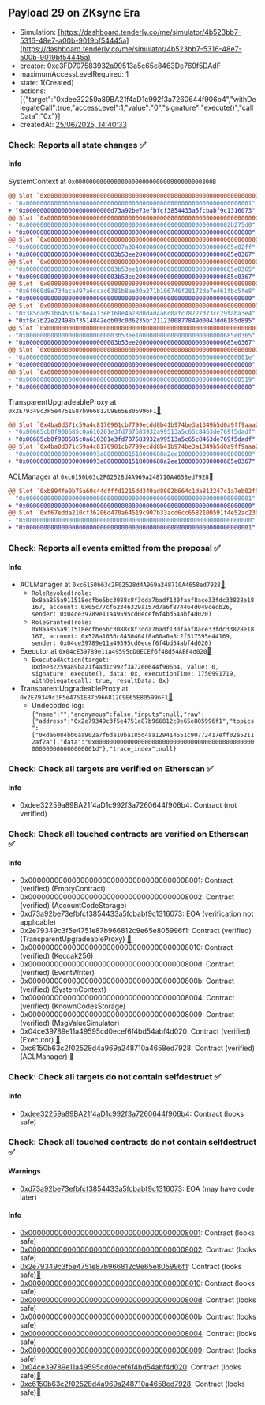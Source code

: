 ## Payload 29 on ZKsync Era

- Simulation: [https://dashboard.tenderly.co/me/simulator/4b523bb7-5316-48e7-a00b-9019bf54445a](https://dashboard.tenderly.co/me/simulator/4b523bb7-5316-48e7-a00b-9019bf54445a)
- creator: 0xe3FD707583932a99513a5c65c8463De769f5DAdF
- maximumAccessLevelRequired: 1
- state: 1(Created)
- actions: [{"target":"0xdee32259a89BA21f4aD1c992f3a7260644f906b4","withDelegateCall":true,"accessLevel":1,"value":"0","signature":"execute()","callData":"0x"}]
- createdAt: [25/06/2025, 14:40:33](https://era.zksync.network//tx/0x29f277654238e31dfe7775ba3b32fd22fe8976cf2bf700ae485f1d77df4c8a45)

### Check: Reports all state changes :white_check_mark:

#### Info


SystemContext at `0x000000000000000000000000000000000000800B`
```diff
@@ Slot `0x0000000000000000000000000000000000000000000000000000000000000001` @@
- "0x0000000000000000000000000000000000000000000000000000000000008001"
+ "0x000000000000000000000000d73a92be73efbfcf3854433a5fcbabf9c1316073"
@@ Slot `0x0000000000000000000000000000000000000000000000000000000000000006` @@
- "0x0000000000000000000000000000000000000000000000000000000002b275d0"
+ "0x0000000000000000000000000000000000000000000000000000000000000000"
@@ Slot `0x0000000000000000000000000000000000000000000000000000000000000007` @@
- "0x0000000000000000000000000007a304000000000000000000000000685e02ff"
+ "0x00000000000000000000000003b53ee2000000000000000000000000685e0367"
@@ Slot `0x0000000000000000000000000000000000000000000000000000000000000009` @@
- "0x00000000000000000000000003b53ee1000000000000000000000000685e0365"
+ "0x00000000000000000000000003b53ee2000000000000000000000000685e0367"
@@ Slot `0x000000000000000000000000000000000000000000000000000000000000000a` @@
- "0x6f060d8e734aca497a6ccac6381b8ae30a271b106746f28172de7e461fbc5fe8"
+ "0x0000000000000000000000000000000000000000000000000000000000000000"
@@ Slot `0x000000000000000000000000000000000000000000000000000000000000005f` @@
- "0x385dad91b645316c0e4a13e6160e4a28d0dad4a6c0afc78727d73cc29faba3e4"
+ "0xf8c7b22e22498b73514842edb03c036235bf2112300877849d0043dd6185d895"
@@ Slot `0x000000000000000000000000000000000000000000000000000000000000010c` @@
- "0x00000000000000000000000003b53ee1000000000000000000000000685e0365"
+ "0x00000000000000000000000003b53ee2000000000000000000000000685e0367"
@@ Slot `0x000000000000000000000000000000000000000000000000000000000000010f` @@
- "0x000000000000000000000000000000000000000000000000000000000000001e"
+ "0x0000000000000000000000000000000000000000000000000000000000000000"
@@ Slot `0x0000000000000000000000000000000000000000000000000000000000000110` @@
- "0x0000000000000000000000000000000000000000000000000000000000000519"
+ "0x0000000000000000000000000000000000000000000000000000000000000000"
```

TransparentUpgradeableProxy at `0x2E79349c3F5e4751E87b966812C9E65E805996F1`[:ghost:](https://github.com/bgd-labs/aave-address-book "GovernanceV3ZkSync.PAYLOADS_CONTROLLER")
```diff
@@ Slot `0x4ba0d371c59a4c8176901cb7799ecdd8b41b974be3a1349b5d0a9ff9aaa230d9` @@
- "0x00685cb0f900685c0a610201e3fd707583932a99513a5c65c8463de769f5dadf"
+ "0x00685cb0f900685c0a610301e3fd707583932a99513a5c65c8463de769f5dadf"
@@ Slot `0x4ba0d371c59a4c8176901cb7799ecdd8b41b974be3a1349b5d0a9ff9aaa230da` @@
- "0x000000000000000000093a80000001518000688a2ee100000000000000000000"
+ "0x000000000000000000093a80000001518000688a2ee1000000000000685e0367"
```

ACLManager at `0xc6150b63c2F02528d4A969a248710A4658ed7928`[:ghost:](https://github.com/bgd-labs/aave-address-book "AaveV3ZkSync.ACL_MANAGER")
```diff
@@ Slot `0xb894fe0b75a60c44dfffd1215dd349ad8602b664c1da813247c1a7eb02f50124` @@
- "0x0000000000000000000000000000000000000000000000000000000000000001"
+ "0x0000000000000000000000000000000000000000000000000000000000000000"
@@ Slot `0xf67edda210cf36206d470a64519c907b33acd6cc6582100591f4e52ac2359263` @@
- "0x0000000000000000000000000000000000000000000000000000000000000000"
+ "0x0000000000000000000000000000000000000000000000000000000000000001"
```


### Check: Reports all events emitted from the proposal :white_check_mark:

#### Info

- ACLManager at `0xc6150b63c2F02528d4A969a248710A4658ed7928`[:ghost:](https://github.com/bgd-labs/aave-address-book "AaveV3ZkSync.ACL_MANAGER")
  - `RoleRevoked(role: 0x8aa855a911518ecfbe5bc3088c8f3dda7badf130faaf8ace33fdc33828e18167, account: 0x05c77cf62346329a157d7a6f874464d049cecb26, sender: 0x04ce39789e11a49595cd0ecef6f4bd54abf4d020)`
  - `RoleGranted(role: 0x8aa855a911518ecfbe5bc3088c8f3dda7badf130faaf8ace33fdc33828e18167, account: 0x528a1036c8450464f8a00a0a8c2f517595e44169, sender: 0x04ce39789e11a49595cd0ecef6f4bd54abf4d020)`
- Executor at `0x04cE39789e11a49595cD0ECEf6f4Bd54ABF4d020`[:ghost:](https://github.com/bgd-labs/aave-address-book "AaveV3ZkSync.ACL_ADMIN, GovernanceV3ZkSync.EXECUTOR_LVL_1")
  - `ExecutedAction(target: 0xdee32259a89ba21f4ad1c992f3a7260644f906b4, value: 0, signature: execute(), data: 0x, executionTime: 1750991719, withDelegatecall: true, resultData: 0x)`
- TransparentUpgradeableProxy at `0x2E79349c3F5e4751E87b966812C9E65E805996F1`[:ghost:](https://github.com/bgd-labs/aave-address-book "GovernanceV3ZkSync.PAYLOADS_CONTROLLER")
  - Undecoded log: `{"name":"","anonymous":false,"inputs":null,"raw":{"address":"0x2e79349c3f5e4751e87b966812c9e65e805996f1","topics":["0xda6084bb0aa902a7f6da10ba185d4aa129414651c90772417eff02a52112af2a"],"data":"0x000000000000000000000000000000000000000000000000000000000000001d"},"trace_index":null}`

### Check: Check all targets are verified on Etherscan :white_check_mark:

#### Info

- 0xdee32259a89BA21f4aD1c992f3a7260644f906b4: Contract (not verified) 

### Check: Check all touched contracts are verified on Etherscan :white_check_mark:

#### Info

- 0x0000000000000000000000000000000000008001: Contract (verified) (EmptyContract) 
- 0x0000000000000000000000000000000000008002: Contract (verified) (AccountCodeStorage) 
- 0xd73a92be73efbfcf3854433a5fcbabf9c1316073: EOA (verification not applicable)
- 0x2e79349c3f5e4751e87b966812c9e65e805996f1: Contract (verified) (TransparentUpgradeableProxy) [:ghost:](https://github.com/bgd-labs/aave-address-book "GovernanceV3ZkSync.PAYLOADS_CONTROLLER")
- 0x0000000000000000000000000000000000008010: Contract (verified) (Keccak256) 
- 0x000000000000000000000000000000000000800d: Contract (verified) (EventWriter) 
- 0x000000000000000000000000000000000000800b: Contract (verified) (SystemContext) 
- 0x0000000000000000000000000000000000008004: Contract (verified) (KnownCodesStorage) 
- 0x0000000000000000000000000000000000008009: Contract (verified) (MsgValueSimulator) 
- 0x04ce39789e11a49595cd0ecef6f4bd54abf4d020: Contract (verified) (Executor) [:ghost:](https://github.com/bgd-labs/aave-address-book "AaveV3ZkSync.ACL_ADMIN, GovernanceV3ZkSync.EXECUTOR_LVL_1")
- 0xc6150b63c2f02528d4a969a248710a4658ed7928: Contract (verified) (ACLManager) [:ghost:](https://github.com/bgd-labs/aave-address-book "AaveV3ZkSync.ACL_MANAGER")

### Check: Check all targets do not contain selfdestruct :white_check_mark:

#### Info

- [0xdee32259a89BA21f4aD1c992f3a7260644f906b4](https://era.zksync.network//address/0xdee32259a89BA21f4aD1c992f3a7260644f906b4): Contract (looks safe)

### Check: Check all touched contracts do not contain selfdestruct :white_check_mark:

#### Warnings

- [0xd73a92be73efbfcf3854433a5fcbabf9c1316073](https://era.zksync.network//address/0xd73a92be73efbfcf3854433a5fcbabf9c1316073): EOA (may have code later)

#### Info

- [0x0000000000000000000000000000000000008001](https://era.zksync.network//address/0x0000000000000000000000000000000000008001): Contract (looks safe)
- [0x0000000000000000000000000000000000008002](https://era.zksync.network//address/0x0000000000000000000000000000000000008002): Contract (looks safe)
- [0x2e79349c3f5e4751e87b966812c9e65e805996f1](https://era.zksync.network//address/0x2e79349c3f5e4751e87b966812c9e65e805996f1): Contract (looks safe)[:ghost:](https://github.com/bgd-labs/aave-address-book "GovernanceV3ZkSync.PAYLOADS_CONTROLLER")
- [0x0000000000000000000000000000000000008010](https://era.zksync.network//address/0x0000000000000000000000000000000000008010): Contract (looks safe)
- [0x000000000000000000000000000000000000800d](https://era.zksync.network//address/0x000000000000000000000000000000000000800d): Contract (looks safe)
- [0x000000000000000000000000000000000000800b](https://era.zksync.network//address/0x000000000000000000000000000000000000800b): Contract (looks safe)
- [0x0000000000000000000000000000000000008004](https://era.zksync.network//address/0x0000000000000000000000000000000000008004): Contract (looks safe)
- [0x0000000000000000000000000000000000008009](https://era.zksync.network//address/0x0000000000000000000000000000000000008009): Contract (looks safe)
- [0x04ce39789e11a49595cd0ecef6f4bd54abf4d020](https://era.zksync.network//address/0x04ce39789e11a49595cd0ecef6f4bd54abf4d020): Contract (looks safe)[:ghost:](https://github.com/bgd-labs/aave-address-book "AaveV3ZkSync.ACL_ADMIN, GovernanceV3ZkSync.EXECUTOR_LVL_1")
- [0xc6150b63c2f02528d4a969a248710a4658ed7928](https://era.zksync.network//address/0xc6150b63c2f02528d4a969a248710a4658ed7928): Contract (looks safe)[:ghost:](https://github.com/bgd-labs/aave-address-book "AaveV3ZkSync.ACL_MANAGER")

